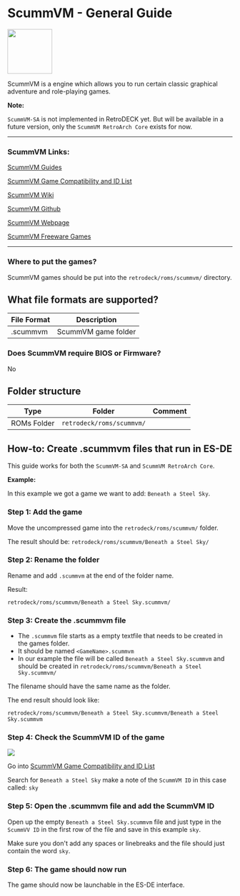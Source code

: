 # ScummVM - General Guide

<img src="../../../wiki_images/logos/scummvm-logo.svg" width="100">

ScummVM is a engine which allows you to run certain classic graphical adventure and role-playing games.

**Note:** 

`ScummVM-SA` is not implemented in RetroDECK yet. But will be available in a future version, only the `ScummVM RetroArch Core` exists for now.

---

### ScummVM Links:

[ScummVM Guides](https://docs.scummvm.org/en/v2.7.1/)

[ScummVM Game Compatibility and ID List](https://www.scummvm.org/compatibility)

[ScummVM Wiki](https://wiki.scummvm.org/index.php?title=Main_Page)

[ScummVM Github](https://github.com/scummvm/scummvm)

[ScummVM Webpage](https://www.scummvm.org/)

[ScummVM Freeware Games](https://www.scummvm.org/games)

---

### Where to put the games?

ScummVM games should be put into the `retrodeck/roms/scummvm/` directory.

## What file formats are supported?

| File Format | Description |
|-------------|-------------|
| .scummvm    | ScummVM game folder |


### Does ScummVM require BIOS or Firmware?

No


## Folder structure

| Type    | Folder                 |          Comment     | 
|  :---:  | :---:                  |             :---:     |
| ROMs Folder |`retrodeck/roms/scummvm/` |                               |  

## How-to: Create .scummvm files that run in ES-DE

This guide works for both the  `ScummVM-SA` and `ScummVM RetroArch Core`.

**Example:** 

In this example we got a game we want to add: `Beneath a Steel Sky`.

### Step 1: Add the game

Move the uncompressed game into the `retrodeck/roms/scummvm/` folder.

The result should be: `retrodeck/roms/scummvm/Beneath a Steel Sky/`

### Step 2: Rename the folder

Rename and add `.scummvm` at the end of the folder name.

Result:

`retrodeck/roms/scummvm/Beneath a Steel Sky.scummvm/`

### Step 3: Create the .scummvm file

- The `.scummvm` file starts as a empty textfile that needs to be created in the games folder.
- It should be named `<GameName>.scummvm`
- In our example the file will be called `Beneath a Steel Sky.scummvm` and should be created in `retrodeck/roms/scummvm/Beneath a Steel Sky.scummvm/`

The filename should have the same name as the folder.

The end result should look like:

`retrodeck/roms/scummvm/Beneath a Steel Sky.scummvm/Beneath a Steel Sky.scummvm`

### Step 4: Check the ScummVM ID of the game

<img src="../scummvm-sky.png">

Go into [ScummVM Game Compatibility and ID List](https://www.scummvm.org/compatibility)

Search for `Beneath a Steel Sky` make a note of the `ScummVM ID` in this case called: `sky`

### Step 5: Open the .scummvm file and add the ScummVM ID

Open up the empty `Beneath a Steel Sky.scummvm` file and just type in the `ScummVV ID` in the first row of the file and save in this example `sky`. 

Make sure you don't add any spaces or linebreaks and the file should just contain the word `sky`.

### Step 6: The game should now run

The game should now be launchable in the ES-DE interface.
